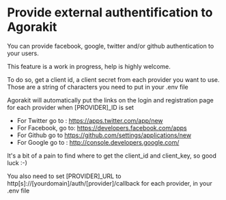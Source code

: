 # Provide external authentification to Agorakit


You can provide facebook, google, twitter and/or github authentication to your users.

This feature is a work in progress, help is highly welcome.

To do so, get a client id, a client secret from each provider you want to use. Those are a string of characters you need to put in your .env file

Agorakit will automatically put the links on the login and registration page for each provider when [PROVIDER]_ID is set

- For Twitter go to : https://apps.twitter.com/app/new
- For Facebook, go to: https://developers.facebook.com/apps
- For Github go to https://github.com/settings/applications/new
- For Google go to : http://console.developers.google.com/

It's a bit of a pain to find where to get the client_id and client_key, so good luck :-)

You also need to set [PROVIDER]_URL to http[s]://[yourdomain]/auth/[provider]/callback for each provider, in your .env file
